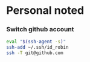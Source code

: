 # Personal noted

### Switch github account
```bash
eval "$(ssh-agent -s)"
ssh-add ~/.ssh/id_robin  
ssh -T git@github.com
```